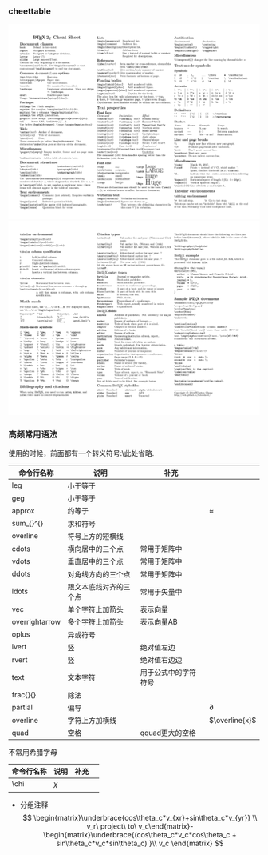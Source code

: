 ### cheettable
![cheet1](../Resourse/latexsheet-0.png)
![cheet2](../Resourse/latexsheet-1.png)
### 高频常用语法
使用的时候，前面都有一个转义符号:\\此处省略.

| 命令行名称          | 说明          | 补充         |                |
| -------------- | ----------- | ---------- | -------------- |
| leg            | 小于等于        |            |                |
| geg            | 小于等于        |            |                |
| approx         | 约等于         |            | $\approx$      |
| sum_{}^{}      | 求和符号        |            |                |
| overline       | 符号上方的短横线    |            |                |
| cdots          | 横向居中的三个点    | 常用于矩阵中     |                |
| vdots          | 垂直居中的三个点    | 常用于矩阵中     |                |
| ddots          | 对角线方向的三个点   | 常用于矩阵中     |                |
| ldots          | 跟文本底线对齐的三个点 | 常用于矢量中     |                |
| vec            | 单个字符上加箭头    | 表示向量       |                |
| overrightarrow | 多个字符上加箭头    | 表示向量AB     |                |
| oplus          | 异或符号        |            |                |
| lvert          | 竖           | 绝对值左边      |                |
| rvert          | 竖           | 绝对值右边边     |                |
| text           | 文本字符        | 用于公式中的字符符号 |                |
| frac{}{}       | 除法          |            |                |
| partial        | 偏导          |            | $\partial$     |
| overline       | 字符上方加横线     |            | $\overline{x}$ |
| quad           | 空格          | qquad更大的空格 |                |


不常用希腊字母

| 命令行名称 | 说明     | 补充  |     |
| ----- | ------ | --- | --- |
| \chi  | $\chi$ |     |     |
|       |        |     |     |

- 分组注释
$$
\begin{matrix}\underbrace{cos\theta_c*v_{xr}+sin\theta_c*v_{yr}} \\ v_r\ project\ to\ v_c\end{matrix}-\begin{matrix}\underbrace{(cos\theta_c*v_c*cos\theta_c + sin\theta_c*v_c*sin\theta_c) }\\ v_c \end{matrix}
$$

